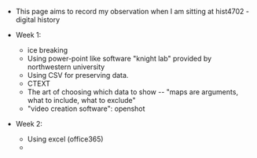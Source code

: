 - This page aims to record my observation when I am sitting at hist4702 - digital history

- Week 1:
	- ice breaking
	- Using power-point like software "knight lab"  provided by northwestern university
	- Using CSV for preserving data.
	- CTEXT
	- The art of choosing which data to show -- "maps are arguments, what to include, what to exclude"
	- "video creation software": openshot
- Week 2:
	- Using excel (office365)
	- 